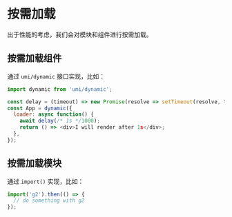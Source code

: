 # 按需加载

出于性能的考虑，我们会对模块和组件进行按需加载。

## 按需加载组件

通过 `umi/dynamic` 接口实现，比如：

```js
import dynamic from 'umi/dynamic';

const delay = (timeout) => new Promise(resolve => setTimeout(resolve, timeout));
const App = dynamic({
  loader: async function() {
    await delay(/* 1s */1000);
    return () => <div>I will render after 1s</div>;
  },
});
```

## 按需加载模块

通过 `import()` 实现，比如：

```js
import('g2').then(() => {
  // do something with g2
});
```
